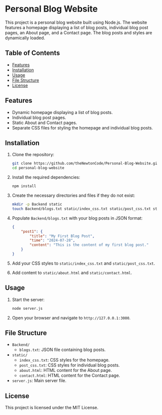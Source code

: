 # Personal Blog Website

This project is a personal blog website built using Node.js. The website features a homepage displaying a list of blog posts, individual blog post pages, an About page, and a Contact page. The blog posts and styles are dynamically loaded.

## Table of Contents

- [Features](#features)
- [Installation](#installation)
- [Usage](#usage)
- [File Structure](#file-structure)
- [License](#license)

## Features

- Dynamic homepage displaying a list of blog posts.
- Individual blog post pages.
- Static About and Contact pages.
- Separate CSS files for styling the homepage and individual blog posts.

## Installation

1. Clone the repository:

    ```sh
    git clone https://github.com/theNewtonCode/Personal-Blog-Website.git
    cd personal-blog-website
    ```

2. Install the required dependencies:

    ```sh
    npm install
    ```

3. Create the necessary directories and files if they do not exist:

    ```sh
    mkdir -p Backend static
    touch Backend/blogs.txt static/index_css.txt static/post_css.txt static/about.html static/contact.html
    ```

4. Populate `Backend/blogs.txt` with your blog posts in JSON format:

    ```json
    {
        "post1": {
            "title": "My First Blog Post",
            "time": "2024-07-28",
            "content": "This is the content of my first blog post."
        }
    }
    ```

5. Add your CSS styles to `static/index_css.txt` and `static/post_css.txt`.

6. Add content to `static/about.html` and `static/contact.html`.

## Usage

1. Start the server:

    ```sh
    node server.js
    ```

2. Open your browser and navigate to `http://127.0.0.1:3000`.

## File Structure

- `Backend/`
  - `blogs.txt`: JSON file containing blog posts.
- `static/`
  - `index_css.txt`: CSS styles for the homepage.
  - `post_css.txt`: CSS styles for individual blog posts.
  - `about.html`: HTML content for the About page.
  - `contact.html`: HTML content for the Contact page.
- `server.js`: Main server file.

## License

This project is licensed under the MIT License.
